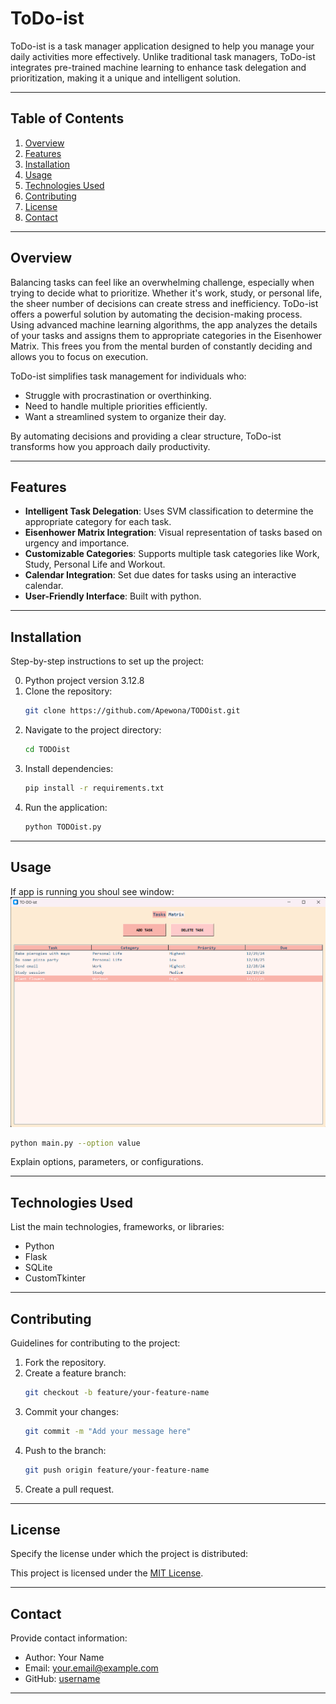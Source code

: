 # ToDo-ist

ToDo-ist is a task manager application designed to help you manage your daily activities more effectively. Unlike traditional task managers, ToDo-ist integrates pre-trained machine learning to enhance task delegation and prioritization, making it a unique and intelligent solution.  

---

## Table of Contents

1. [Overview](#overview)
2. [Features](#features)
3. [Installation](#installation)
4. [Usage](#usage)
5. [Technologies Used](#technologies-used)
6. [Contributing](#contributing)
7. [License](#license)
8. [Contact](#contact)

---

## Overview

Balancing tasks can feel like an overwhelming challenge, especially when trying to decide what to prioritize. Whether it's work, study, or personal life, the sheer number of decisions can create stress and inefficiency. ToDo-ist offers a powerful solution by automating the decision-making process. Using advanced machine learning algorithms, the app analyzes the details of your tasks and assigns them to appropriate categories in the Eisenhower Matrix. This frees you from the mental burden of constantly deciding and allows you to focus on execution.

ToDo-ist simplifies task management for individuals who:
- Struggle with procrastination or overthinking.
- Need to handle multiple priorities efficiently.
- Want a streamlined system to organize their day.

By automating decisions and providing a clear structure, ToDo-ist transforms how you approach daily productivity.

---

## Features

- **Intelligent Task Delegation**: Uses SVM classification to determine the appropriate category for each task.
- **Eisenhower Matrix Integration**: Visual representation of tasks based on urgency and importance.
- **Customizable Categories**: Supports multiple task categories like Work, Study, Personal Life and Workout.
- **Calendar Integration**: Set due dates for tasks using an interactive calendar.
- **User-Friendly Interface**: Built with python.

---

## Installation

Step-by-step instructions to set up the project:

0. Python project version 3.12.8
1. Clone the repository:
   ```bash
   git clone https://github.com/Apewona/TODOist.git
   ```
2. Navigate to the project directory:
   ```bash
   cd TODOist
   ```
3. Install dependencies:
   ```bash
   pip install -r requirements.txt
   ```
4. Run the application:
   ```bash
   python TODOist.py
   ```

---

## Usage

If app is running you shoul see window:
![main window](./figs/main_app.png "Main app window")


```bash
python main.py --option value
```

Explain options, parameters, or configurations.

---

## Technologies Used

List the main technologies, frameworks, or libraries:
- Python
- Flask
- SQLite
- CustomTkinter

---

## Contributing

Guidelines for contributing to the project:

1. Fork the repository.
2. Create a feature branch:
   ```bash
   git checkout -b feature/your-feature-name
   ```
3. Commit your changes:
   ```bash
   git commit -m "Add your message here"
   ```
4. Push to the branch:
   ```bash
   git push origin feature/your-feature-name
   ```
5. Create a pull request.

---

## License

Specify the license under which the project is distributed:

This project is licensed under the [MIT License](LICENSE).

---

## Contact

Provide contact information:

- Author: Your Name
- Email: your.email@example.com
- GitHub: [username](https://github.com/username)

---
